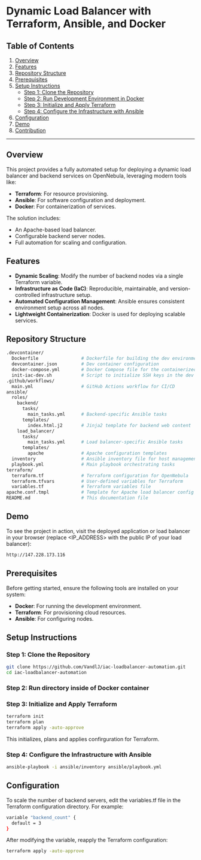 # Dynamic Load Balancer with Terraform, Ansible, and Docker

## Table of Contents
1. [Overview](#overview)  
2. [Features](#features)  
3. [Repository Structure](#repository-structure)  
4. [Prerequisites](#prerequisites)  
5. [Setup Instructions](#setup-instructions)  
   - [Step 1: Clone the Repository](#step-1-clone-the-repository)  
   - [Step 2: Run Development Environment in Docker](#step-2-run-development-environment-in-docker)  
   - [Step 3: Initialize and Apply Terraform](#step-3-initialize-and-apply-terraform)  
   - [Step 4: Configure the Infrastructure with Ansible](#step-4-configure-the-infrastructure-with-ansible)  
6. [Configuration](#configuration)  
7. [Demo](#demo)  
8. [Contribution](#contribution)  

---

## Overview
This project provides a fully automated setup for deploying a dynamic load balancer and backend services on OpenNebula, leveraging modern tools like:
- **Terraform**: For resource provisioning.
- **Ansible**: For software configuration and deployment.
- **Docker**: For containerization of services.

The solution includes:
-	An Apache-based load balancer.
-	Configurable backend server nodes.
-	Full automation for scaling and configuration.

## Features
- **Dynamic Scaling**: Modify the number of backend nodes via a single Terraform variable.
- **Infrastructure as Code (IaC)**: Reproducible, maintainable, and version-controlled infrastructure setup.
- **Automated Configuration Management**: Ansible ensures consistent environment setup across all nodes.
- **Lightweight Containerization**: Docker is used for deploying scalable services.

## Repository Structure

```bash
.devcontainer/
  Dockerfile                # Dockerfile for building the dev environment
  devcontainer.json         # Dev container configuration
  docker-compose.yml        # Docker Compose file for the containerized dev environment
  init-iac-dev.sh           # Script to initialize SSH keys in the dev container
.github/workflows/
  main.yml                  # GitHub Actions workflow for CI/CD
ansible/
  roles/
    backend/
      tasks/
        main_tasks.yml      # Backend-specific Ansible tasks
      templates/
        index.html.j2       # Jinja2 template for backend web content
    load_balancer/
      tasks/
        main_tasks.yml      # Load balancer-specific Ansible tasks
      templates/
        apache              # Apache configuration templates
  inventory                 # Ansible inventory file for host management
  playbook.yml              # Main playbook orchestrating tasks
terraform/
  terraform.tf              # Terraform configuration for OpenNebula
  terraform.tfvars          # User-defined variables for Terraform
  variables.tf              # Terraform variables file
apache.conf.tmpl            # Template for Apache load balancer config
README.md                   # This documentation file
```

## Demo

To see the project in action, visit the deployed application or load balancer in your browser (replace <IP_ADDRESS> with the public IP of your load balancer):
```bash
http://147.228.173.116
```

## Prerequisites
Before getting started, ensure the following tools are installed on your system:
- **Docker**: For running the development environment.
- **Terraform**: For provisioning cloud resources.
- **Ansible**: For configuring nodes.

## Setup Instructions

### Step 1: Clone the Repository
```bash
git clone https://github.com/VandlJ/iac-loadbalancer-automation.git
cd iac-loadbalancer-automation
```

### Step 2: Run directory inside of Docker container

### Step 3: Initialize and Apply Terraform
```bash
terraform init
terraform plan
terraform apply -auto-approve
```
This initializes, plans and applies confirguration for Terraform.

### Step 4: Configure the Infrastructure with Ansible
```bash
ansible-playbook -i ansible/inventory ansible/playbook.yml
```

## Configuration
To scale the number of backend servers, edit the variables.tf file in the Terraform configuration directory. For example:
```bash
variable "backend_count" {
  default = 3
}
```
After modifying the variable, reapply the Terraform configuration:
```bash
terraform apply -auto-approve
```
